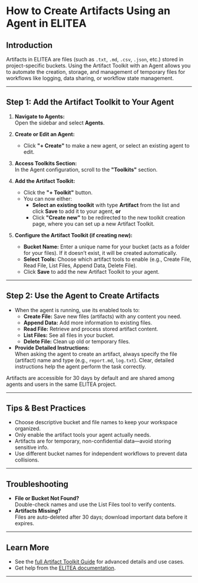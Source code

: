 # How to Create Artifacts Using an Agent in ELITEA

## Introduction

Artifacts in ELITEA are files (such as `.txt`, `.md`, `.csv`, `.json`, etc.) stored in project-specific buckets. Using the Artifact Toolkit with an Agent allows you to automate the creation, storage, and management of temporary files for workflows like logging, data sharing, or workflow state management.

---

## Step 1: Add the Artifact Toolkit to Your Agent


1. **Navigate to Agents:**  
   Open the sidebar and select **Agents**.

2. **Create or Edit an Agent:**  
   - Click **"+ Create"** to make a new agent, or select an existing agent to edit.

3. **Access Toolkits Section:**  
   In the Agent configuration, scroll to the **"Toolkits"** section.

4. **Add the Artifact Toolkit:**  
   - Click the **"+ Toolkit"** button.
   - You can now either:
     - **Select an existing toolkit** with type **Artifact** from the list and click **Save** to add it to your agent, **or**
     - Click **"Create new"** to be redirected to the new toolkit creation page, where you can set up a new Artifact Toolkit.

5. **Configure the Artifact Toolkit (if creating new):**  
   - **Bucket Name:** Enter a unique name for your bucket (acts as a folder for your files). If it doesn’t exist, it will be created automatically.
   - **Select Tools:** Choose which artifact tools to enable (e.g., Create File, Read File, List Files, Append Data, Delete File).
   - Click **Save** to add the new Artifact Toolkit to your agent.

---

## Step 2: Use the Agent to Create Artifacts

- When the agent is running, use its enabled tools to:
  - **Create File:** Save new files (artifacts) with any content you need.
  - **Append Data:** Add more information to existing files.
  - **Read File:** Retrieve and process stored artifact content.
  - **List Files:** See all files in your bucket.
  - **Delete File:** Clean up old or temporary files.
- **Provide Detailed Instructions:**  
  When asking the agent to create an artifact, always specify the file (artifact) name and type (e.g., `report.md`, `log.txt`). Clear, detailed instructions help the agent perform the task correctly.

Artifacts are accessible for 30 days by default and are shared among agents and users in the same ELITEA project.

---

## Tips & Best Practices

- Choose descriptive bucket and file names to keep your workspace organized.
- Only enable the artifact tools your agent actually needs.
- Artifacts are for temporary, non-confidential data—avoid storing sensitive info.
- Use different bucket names for independent workflows to prevent data collisions.

---

## Troubleshooting

- **File or Bucket Not Found?**  
  Double-check names and use the List Files tool to verify contents.
- **Artifacts Missing?**  
  Files are auto-deleted after 30 days; download important data before it expires.

---

## Learn More

- See the [full Artifact Toolkit Guide](https://elitea.ai/docs/how-tos/toolkits/artifact_toolkit/) for advanced details and use cases.
- Get help from the [ELITEA documentation](https://elitea.ai/docs).

---